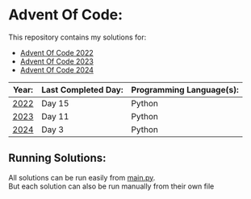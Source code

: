 # Advent Of Code: 

This repository contains my solutions for: 

- [Advent Of Code 2022](https://adventofcode.com/2022)
- [Advent Of Code 2023](https://adventofcode.com/2023) 
- [Advent Of Code 2024](https://adventofcode.com/2024) 

| Year: | Last Completed Day: | Programming Language(s):|
| ----- | ------------------- | ----------------------- | 
|[2022](https://github.com/Thunder2103/Advent-Of-Code/tree/main/2022)  | Day 15              | Python                  |
|[2023](https://github.com/Thunder2103/Advent-Of-Code/tree/main/2023)  | Day 11              | Python                  |   
|[2024](https://github.com/Thunder2103/Advent-Of-Code/tree/main/2024)  | Day 3               | Python                  |  

## Running Solutions: 

All solutions can be run easily from [main.py](./main.py). <br>
But each solution can also be run manually from their own file
